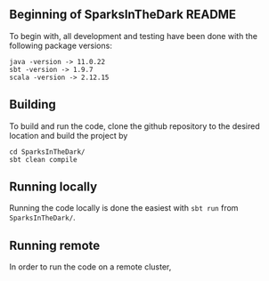 ## Beginning of SparksInTheDark README

To begin with, all development and testing have been done with the following package versions: 

```
java -version -> 11.0.22
sbt -version -> 1.9.7
scala -version -> 2.12.15
```

## Building

To build and run the code, clone the github repository to the desired location and build the project by
```
cd SparksInTheDark/
sbt clean compile
```

## Running locally
Running the code locally is done the easiest with ```sbt run``` from ```SparksInTheDark/```.

## Running remote
In order to run the code on a remote cluster, 
